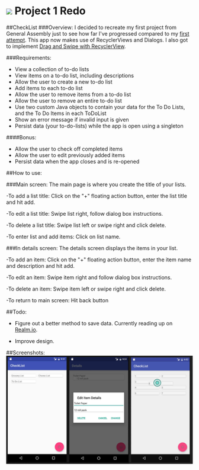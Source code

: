 # ![](https://ga-dash.s3.amazonaws.com/production/assets/logo-9f88ae6c9c3871690e33280fcf557f33.png) Project 1 Redo
##CheckList
###Overview:
I decided to recreate my first project from General Assembly just to see how far I've progressed compared to my [first attempt](https://github.com/chris-shum/GA-Project1).  This app now makes use of RecyclerViews and Dialogs.  I also got to implement <a href = "https://medium.com/@ipaulpro/drag-and-swipe-with-recyclerview-b9456d2b1aaf">Drag and Swipe with RecyclerView</a>.

###Requirements:
- View a collection of to-do lists
- View items on a to-do list, including descriptions
- Allow the user to create a new to-do list
- Add items to each to-do list
- Allow the user to remove items from a to-do list
- Allow the user to remove an entire to-do list
- Use two custom Java objects to contain your data for the To Do Lists, and the To Do Items in each ToDoList
- Show an error message if invalid input is given
- Persist data (your to-do-lists) while the app is open using a singleton

####Bonus:
- Allow the user to check off completed items
- Allow the user to edit previously added items
- Persist data when the app closes and is re-opened

##How to use:

###Main screen:
  The main page is where you create the title of your lists.

  -To add a list title:
  Click on the "+" floating action button, enter the list title and hit add.

  -To edit a list title:
  Swipe list right, follow dialog box instructions.
  
  -To delete a list title:
  Swipe list left or swipe right and click delete.
  
  -To enter list and add items:
  Click on list name.


###In details screen:
The details screen displays the items in your list.

  -To add an item:
  Click on the "+" floating action button, enter the item name and description and hit add.

  -To edit an item:
  Swipe item right and follow dialog box instructions.
  
  -To delete an item:
  Swipe item left or swipe right and click delete.

  
  -To return to main screen:
  Hit back button
  
##Todo:
  - Figure out a better method to save data.  Currently reading up on <a href = "https://realm.io/">Realm.io</a>.

  - Improve design.
  
##Screenshots:
 <img src="checklist.jpg">
